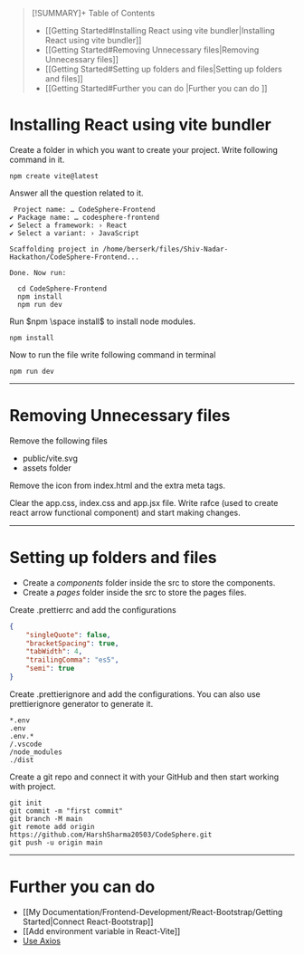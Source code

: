 >[!SUMMARY]+ Table of Contents
>- [[Getting Started#Installing React using vite bundler|Installing React using vite bundler]]
>- [[Getting Started#Removing Unnecessary files|Removing Unnecessary files]]
>- [[Getting Started#Setting up folders and files|Setting up folders and files]]
>- [[Getting Started#Further you can do |Further you can do ]]
# Installing React using vite bundler

Create a folder in which you want to create your project. Write following command in it.

```console
npm create vite@latest
```

Answer all the question related to it.

```console
 Project name: … CodeSphere-Frontend
✔ Package name: … codesphere-frontend
✔ Select a framework: › React
✔ Select a variant: › JavaScript

Scaffolding project in /home/berserk/files/Shiv-Nadar-Hackathon/CodeSphere-Frontend...

Done. Now run:

  cd CodeSphere-Frontend
  npm install
  npm run dev
```

Run $npm \space install$ to install node modules.

```console
npm install
```

Now to run the file write following command in terminal

```console
npm run dev
```

---
# Removing Unnecessary files

Remove the following files
- public/vite.svg
- assets folder

Remove the icon from index.html and the extra meta tags.

Clear the app.css, index.css and app.jsx file. Write rafce (used to create react arrow functional component) and start making changes.

---
# Setting up folders and files

- Create a $components$ folder inside the src to store the components.
- Create a $pages$ folder inside the src to store the pages files.

Create .prettierrc and add the configurations

```json
{
	"singleQuote": false,
	"bracketSpacing": true,
	"tabWidth": 4,
	"trailingComma": "es5",
	"semi": true
}
```

Create .prettierignore and add the configurations.
You can also use prettierignore generator to generate it.

``` 
*.env
.env
.env.*
/.vscode
/node_modules
./dist
```

Create a git repo and connect it with your GitHub and then start working with project.

```
git init
git commit -m "first commit"
git branch -M main
git remote add origin https://github.com/HarshSharma20503/CodeSphere.git
git push -u origin main
```

---
# Further you can do 

- [[My Documentation/Frontend-Development/React-Bootstrap/Getting Started|Connect React-Bootstrap]]
- [[Add environment variable in React-Vite]]
- [Use Axios](obsidian://open?vault=Obsidian&file=My%20Documentation%2FPackages%2FAxios)